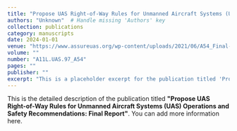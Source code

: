 ```yaml
---
title: "Propose UAS Right-of-Way Rules for Unmanned Aircraft Systems (UAS) Operations and Safety Recommendations: Final Report"
authors: "Unknown"  # Handle missing 'Authors' key
collection: publications
category: manuscripts
date: 2024-01-01
venue: "https://www.assureuas.org/wp-content/uploads/2021/06/A54_Final-Report.pdf"  # Handle missing 'Publication' key
volume: ""
number: "A11L.UAS.97_A54"
pages: ""
publisher: ""
excerpt: "This is a placeholder excerpt for the publication titled 'Propose UAS Right-of-Way Rules for Unmanned Aircraft Systems (UAS) Operations and Safety Recommendations: Final Report'."
---
```


This is the detailed description of the publication titled **"Propose UAS Right-of-Way Rules for Unmanned Aircraft Systems (UAS) Operations and Safety Recommendations: Final Report"**. You can add more information here.
